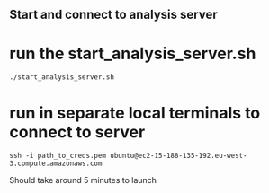 ## Start and connect to analysis server


# run the start_analysis_server.sh
```
./start_analysis_server.sh
```

# run in separate local terminals to connect to server
```
ssh -i path_to_creds.pem ubuntu@ec2-15-188-135-192.eu-west-3.compute.amazonaws.com   
```
Should take around 5 minutes to launch

